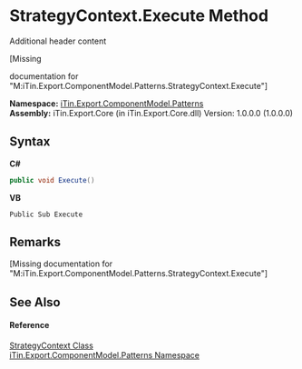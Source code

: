 # StrategyContext.Execute Method 
Additional header content 

\[Missing <summary> documentation for "M:iTin.Export.ComponentModel.Patterns.StrategyContext.Execute"\]

**Namespace:**&nbsp;<a href="N_iTin_Export_ComponentModel_Patterns">iTin.Export.ComponentModel.Patterns</a><br />**Assembly:**&nbsp;iTin.Export.Core (in iTin.Export.Core.dll) Version: 1.0.0.0 (1.0.0.0)

## Syntax

**C#**<br />
``` C#
public void Execute()
```

**VB**<br />
``` VB
Public Sub Execute
```


## Remarks
\[Missing <remarks> documentation for "M:iTin.Export.ComponentModel.Patterns.StrategyContext.Execute"\]

## See Also


#### Reference
<a href="T_iTin_Export_ComponentModel_Patterns_StrategyContext">StrategyContext Class</a><br /><a href="N_iTin_Export_ComponentModel_Patterns">iTin.Export.ComponentModel.Patterns Namespace</a><br />